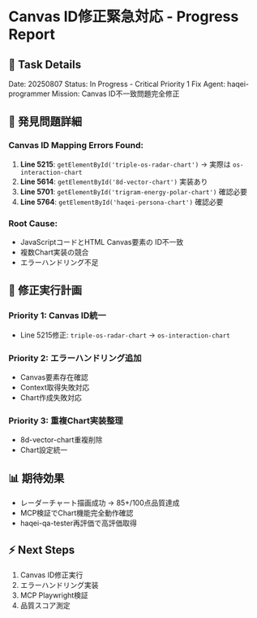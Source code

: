 # Canvas ID修正緊急対応 - Progress Report

## 📅 Task Details
Date: 20250807
Status: In Progress - Critical Priority 1 Fix
Agent: haqei-programmer
Mission: Canvas ID不一致問題完全修正

## 🚨 発見問題詳細

### Canvas ID Mapping Errors Found:
1. **Line 5215**: `getElementById('triple-os-radar-chart')` → 実際は `os-interaction-chart`
2. **Line 5614**: `getElementById('8d-vector-chart')` 実装あり
3. **Line 5701**: `getElementById('trigram-energy-polar-chart')` 確認必要
4. **Line 5764**: `getElementById('haqei-persona-chart')` 確認必要

### Root Cause:
- JavaScriptコードとHTML Canvas要素の ID不一致
- 複数Chart実装の競合
- エラーハンドリング不足

## 🔧 修正実行計画

### Priority 1: Canvas ID統一
- Line 5215修正: `triple-os-radar-chart` → `os-interaction-chart`

### Priority 2: エラーハンドリング追加
- Canvas要素存在確認
- Context取得失敗対応
- Chart作成失敗対応

### Priority 3: 重複Chart実装整理
- 8d-vector-chart重複削除
- Chart設定統一

## 📊 期待効果
- レーダーチャート描画成功 → 85+/100点品質達成
- MCP検証でChart機能完全動作確認
- haqei-qa-tester再評価で高評価取得

## ⚡ Next Steps
1. Canvas ID修正実行
2. エラーハンドリング実装
3. MCP Playwright検証
4. 品質スコア測定